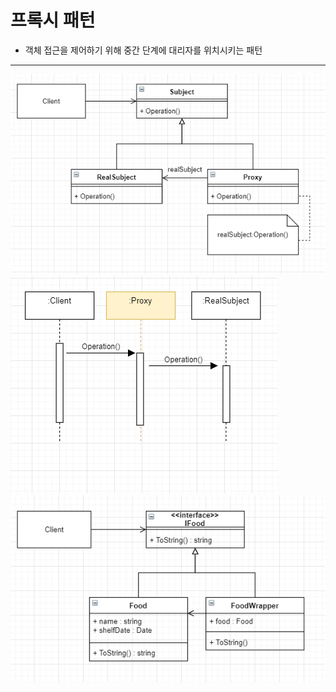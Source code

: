 # 프록시 패턴
+ 객체 접근을 제어하기 위해 중간 단계에 대리자를 위치시키는 패턴
***
![프록시 패턴 UML](./Images/proxyPattern_UML.PNG)
![프록시 패턴 시퀀스 UML](./Images/proxyPattern_Sequence_UML.PNG)
![프록시 패턴 예제 UML](./Images/proxyPattern_UML_ex.PNG)
